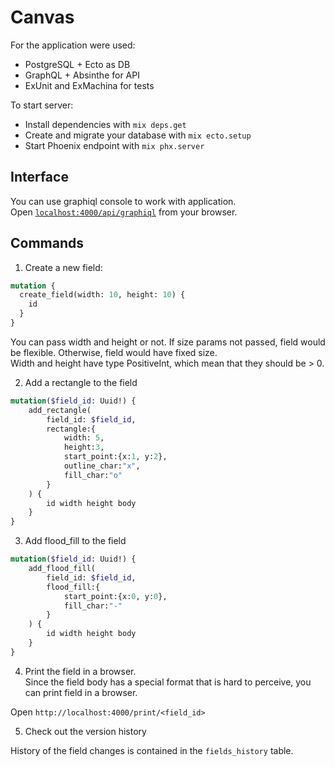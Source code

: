 # Canvas

For the application were used:
* PostgreSQL + Ecto as DB
* GraphQL + Absinthe for API
* ExUnit and ExMachina for tests

To start server:

  * Install dependencies with `mix deps.get`
  * Create and migrate your database with `mix ecto.setup`
  * Start Phoenix endpoint with `mix phx.server`

## Interface

You can use graphiql console to work with application.  
Open [`localhost:4000/api/graphiql`](localhost:4000/api/graphiql) from your browser.

## Commands

1. Create a new field:
```graphql
mutation {
  create_field(width: 10, height: 10) { 
    id 
  }
}
```
You can pass width and height or not. If size params not passed, field would be flexible. Otherwise, field would have fixed size.  
Width and height have type PositiveInt, which mean that they should be > 0.

2. Add a rectangle to the field
```graphql
mutation($field_id: Uuid!) {
    add_rectangle(
        field_id: $field_id, 
        rectangle:{
            width: 5, 
            height:3, 
            start_point:{x:1, y:2}, 
            outline_char:"x", 
            fill_char:"o"
        }
    ) { 
        id width height body 
    }
}
```

3. Add flood_fill to the field
```graphql
mutation($field_id: Uuid!) {
    add_flood_fill(
        field_id: $field_id, 
        flood_fill:{
            start_point:{x:0, y:0}, 
            fill_char:"-"
        }
    ) { 
        id width height body 
    }
}
```

4. Print the field in a browser.  
Since the field body has a special format that is hard to perceive, you can print field in a browser.
   
Open `http://localhost:4000/print/<field_id>`

5. Check out the version history

History of the field changes is contained in the `fields_history` table.
